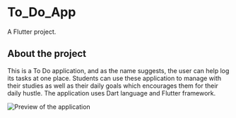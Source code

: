 # To_Do_App

A Flutter project.

## About the project
This is a To Do application, and as the name suggests, the user can help log its tasks at one place.
Students can use these application to manage with their studies as well as their daily goals which encourages them 
for their daily hustle.
The application uses Dart language and Flutter framework.


![Preview of the application](https://github.com/AabhasAgarwal0/To_Do_App/assets/119881890/a94aa42a-6d69-4d6e-b2f9-cea0281e6f0e)
